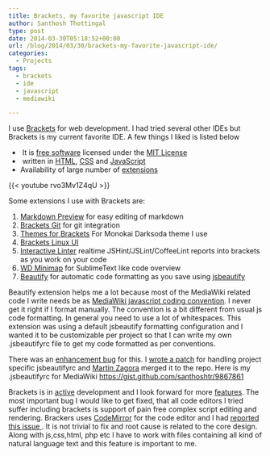 ```yaml
---
title: Brackets, my favorite javascript IDE
author: Santhosh Thottingal
type: post
date: 2014-03-30T05:18:52+00:00
url: /blog/2014/03/30/brackets-my-favorite-javascript-ide/
categories:
  - Projects
tags:
  - brackets
  - ide
  - javascript
  - mediawiki

---
```

I use [Brackets][1] for web development. I had tried several other IDEs but Brackets is my current favorite IDE. A few things I liked is listed below

  *  It is <a title="Free software" href="https://en.wikipedia.org/wiki/Free_software" data-original-title="">free software</a> licensed under the <a title="MIT License" href="https://en.wikipedia.org/wiki/MIT_License" data-original-title="">MIT License</a>
  *  written in <a title="HTML" href="https://en.wikipedia.org/wiki/HTML" data-original-title="">HTML</a>, <a title="CSS" href="https://en.wikipedia.org/wiki/CSS" data-original-title="">CSS</a> and <a title="JavaScript" href="https://en.wikipedia.org/wiki/JavaScript" data-original-title="">JavaScript</a>
  * Availability of large number of [extensions][2]

{{< youtube rvo3Mv1Z4qU >}}

Some extensions I use with Brackets are:

  1. [Markdown Preview][3] for easy editing of markdown
  2. [Brackets Git][4] for git integration
  3. [Themes for Brackets][5] For Monokai Darksoda theme I use
  4. [Brackets Linux UI][6]
  5. [Interactive Linter][7] realtime JSHint/JSLint/CoffeeLint reports into brackets as you work on your code
  6. [WD Minimap][8] for SublimeText like code overview
  7. [Beautify][9] for automatic code formatting as you save using [jsbeautify][10]

Beautify extension helps me a lot because most of the MediaWiki related code I write needs be as [MediaWiki javascript coding convention][11]. I never get it right if I format manually. The convention is a bit different from usual js code formatting. In general you need to use a lot of whitespaces. This extension was using a default jsbeautify formatting configuration and I wanted it to be customizable per project so that I can write my own .jsbeautifyrc file to get my code formatted as per conventions.

There was an [enhancement bug][12] for this. I [wrote a patch][13] for handling project specific jsbeautifyrc and [Martin Zagora][14] merged it to the repo. Here is my .jsbeautifyrc for MediaWiki <https://gist.github.com/santhoshtr/9867861>

Brackets is in [active][15] development and I look forward for more [features][16]. The most important bug I would like to get fixed, that all code editors I tried suffer including brackets is support of pain free complex script editing and rendering. Brackers uses [CodeMirror][17] for the code editor and I had [reported this issue ][18]. It is not trivial to fix and root cause is related to the core design. Along with js,css,html, php etc I have to work with files containing all kind of natural language text and this feature is important to me.

 [1]: http://brackets.io/
 [2]: https://brackets-registry.aboutweb.com/
 [3]: https://github.com/gruehle/MarkdownPreview
 [4]: https://github.com/zaggino/brackets-git
 [5]: https://github.com/Jacse/themes-for-brackets
 [6]: https://github.com/cristatus/brackets-linux-ui‎
 [7]: https://github.com/MiguelCastillo/Brackets-InteractiveLinter
 [8]: https://github.com/websiteduck/brackets-wdminimap
 [9]: https://github.com/drewhjava/brackets-beautify
 [10]: https://github.com/einars/js-beautify
 [11]: https://www.mediawiki.org/wiki/Manual:Coding_conventions/JavaScript
 [12]: https://github.com/drewhjava/brackets-beautify/issues/20
 [13]: https://github.com/drewhjava/brackets-beautify/pull/54
 [14]: https://github.com/zaggino
 [15]: https://github.com/adobe/brackets/commits/master
 [16]: https://github.com/adobe/brackets/issues?state=open
 [17]: http://codemirror.net/
 [18]: https://github.com/marijnh/CodeMirror/issues/2115